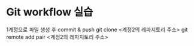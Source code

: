 # Git workflow 실습

1계정으로 파일 생성 후 commit & push
git clone <계정2의 레파지토리 주소>
git remote add pair <계정2의 레파지토리 주소>

